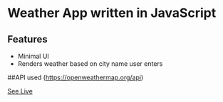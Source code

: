 # Weather App written in JavaScript
## Features
- Minimal UI
- Renders weather based on city name user enters

##API used
(https://openweathermap.org/api)

[See Live](https://weather-ash.netlify.app/)
